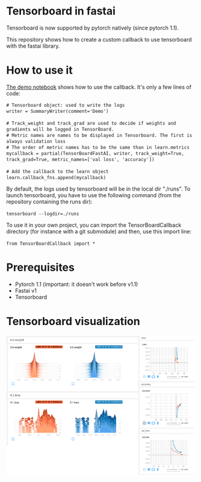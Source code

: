 # Tensorboard in fastai

Tensorboard is now supported by pytorch natively (since pytorch 1.1).

This repository shows how to create a custom callback to use tensorboard with the fastai library.

# How to use it

[The demo notebook](https://github.com/tchambon/Tensorboard-in-Fastai/blob/master/Tensorboard%20for%20fastai%20DEMO.ipynb) shows how to use the callback. It's only a few lines of code:

```
# Tensorboard object: used to write the logs
writer = SummaryWriter(comment='Demo')

# Track_weight and track_grad are used to decide if weights and gradients will be logged in TensorBoard.
# Metric names are names to be displayed in Tensorboard. The first is always validation loss
# The order of metric names has to be the same than in learn.metrics
mycallback = partial(TensorBoardFastAI, writer, track_weight=True, track_grad=True, metric_names=['val loss', 'accuracy'])

# Add the callback to the learn object
learn.callback_fns.append(mycallback)
```

By default, the logs used by tensorboard will be in the local dir "./runs".
To launch tensorboard, you have to use the following command (from the repository containing the runs dir):

`tensorboard --logdir=./runs`

To use it in your own project, you can import the TensorBoardCallback directory (for instance with a git submodule) and then, use this import line:

`from TensorBoardCallback import *`

# Prerequisites

- Pytorch 1.1 (important: it doesn't work before v1.1)
- Fastai v1
- Tensorboard

# Tensorboard visualization

![Demo](https://github.com/tchambon/Tensorboard-in-Fastai/blob/master/demo.png "Example tensorboard")

